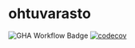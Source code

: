 # ohtuvarasto

![GHA Workflow Badge](https://github.com/ismomehdi/ohtuvarasto/workflows/CI/badge.svg)
[![codecov](https://codecov.io/gh/ismomehdi/ohtuvarasto/graph/badge.svg?token=Y09VDQZZCL)](https://codecov.io/gh/ismomehdi/ohtuvarasto)
